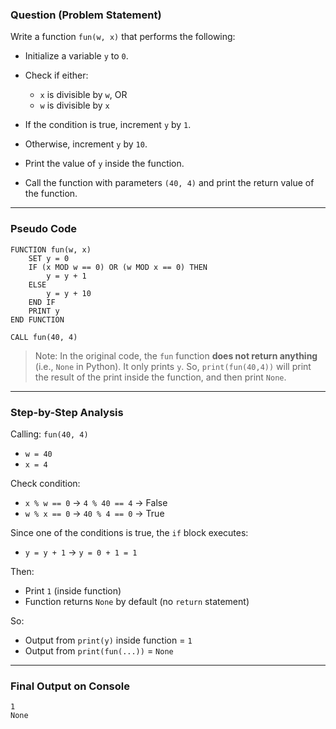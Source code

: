 

###  **Question (Problem Statement)**

Write a function `fun(w, x)` that performs the following:

* Initialize a variable `y` to `0`.
* Check if either:

  * `x` is divisible by `w`, OR
  * `w` is divisible by `x`
* If the condition is true, increment `y` by `1`.
* Otherwise, increment `y` by `10`.
* Print the value of `y` inside the function.
* Call the function with parameters `(40, 4)` and print the return value of the function.

---

###  **Pseudo Code**

```
FUNCTION fun(w, x)
    SET y = 0
    IF (x MOD w == 0) OR (w MOD x == 0) THEN
        y = y + 1
    ELSE
        y = y + 10
    END IF
    PRINT y
END FUNCTION

CALL fun(40, 4)
```

> Note: In the original code, the `fun` function **does not return anything** (i.e., `None` in Python). It only prints `y`. So, `print(fun(40,4))` will print the result of the print inside the function, and then print `None`.

---

###  **Step-by-Step Analysis**

Calling: `fun(40, 4)`

* `w = 40`
* `x = 4`

Check condition:

* `x % w == 0` → `4 % 40 == 4` →  False
* `w % x == 0` → `40 % 4 == 0` →  True

Since one of the conditions is true, the `if` block executes:

* `y = y + 1` → `y = 0 + 1 = 1`

Then:

* Print `1` (inside function)
* Function returns `None` by default (no `return` statement)

So:

* Output from `print(y)` inside function = `1`
* Output from `print(fun(...))` = `None`

---

###  **Final Output on Console**

```
1
None
```


